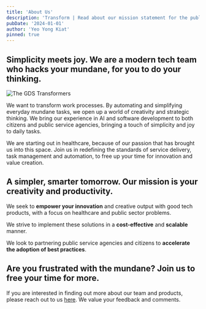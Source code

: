 ```yaml
---
title: 'About Us'
description: 'Transform | Read about our mission statement for the public service.'
pubDate: '2024-01-01'
author: 'Yeo Yong Kiat'
pinned: true
---
```


## Simplicity meets joy. We are a modern tech team who hacks your mundane, for you to do your thinking.

![The GDS Transformers](https://rogueteacher.me/images/transformgovsg/photo_6116283611805236634_w.jpg)

We want to transform work processes. By automating and simplifying everyday mundane tasks, we open up a world of creativity and strategic thinking. We bring our experience in AI and software development to both citizens and public service agencies, bringing a touch of simplicity and joy to daily tasks.

We are starting out in healthcare, because of our passion that has brought us into this space. Join us in redefining the standards of service delivery, task management and automation, to free up your time for innovation and value creation.

## A simpler, smarter tomorrow. Our mission is your creativity and productivity.

We seek to **empower your innovation** and creative output with good tech products, with a focus on healthcare and public sector problems.

We strive to implement these solutions in a **cost-effective** and **scalable** manner.

We look to partnering public service agencies and citizens to **accelerate the adoption of best practices**.

## Are you frustrated with the mundane? Join us to free your time for more.

If you are interested in finding out more about our team and products, please reach out to us [here](https://go.gov.sg/contact-transform). We value your feedback and comments.
